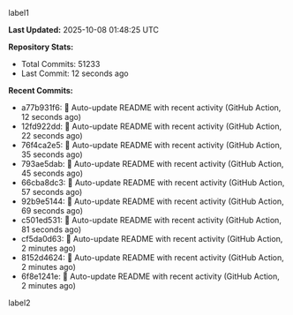 
label1 
<!-- ACTIVITY_START -->
**Last Updated:** 2025-10-08 01:48:25 UTC

**Repository Stats:**
- Total Commits: 51233
- Last Commit: 12 seconds ago

**Recent Commits:**
- a77b931f6: 🤖 Auto-update README with recent activity (GitHub Action, 12 seconds ago)
- 12fd922dd: 🤖 Auto-update README with recent activity (GitHub Action, 22 seconds ago)
- 76f4ca2e5: 🤖 Auto-update README with recent activity (GitHub Action, 35 seconds ago)
- 793ae5dab: 🤖 Auto-update README with recent activity (GitHub Action, 45 seconds ago)
- 66cba8dc3: 🤖 Auto-update README with recent activity (GitHub Action, 57 seconds ago)
- 92b9e5144: 🤖 Auto-update README with recent activity (GitHub Action, 69 seconds ago)
- c501ed531: 🤖 Auto-update README with recent activity (GitHub Action, 81 seconds ago)
- cf5da0d63: 🤖 Auto-update README with recent activity (GitHub Action, 2 minutes ago)
- 8152d4624: 🤖 Auto-update README with recent activity (GitHub Action, 2 minutes ago)
- 6f8e1241e: 🤖 Auto-update README with recent activity (GitHub Action, 2 minutes ago)
<!-- ACTIVITY_END -->

label2
